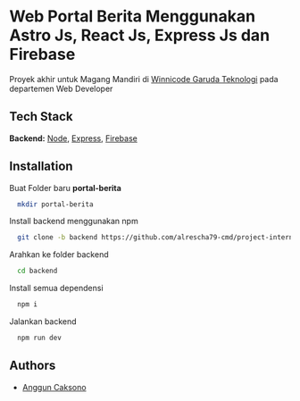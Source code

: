 
# Web Portal Berita Menggunakan Astro Js, React Js, Express Js dan Firebase

Proyek akhir untuk Magang Mandiri di [Winnicode Garuda Teknologi](https://www.winnicode.com/beranda) pada departemen Web Developer

## Tech Stack

**Backend:** [Node](https://nodejs.org/),
[Express](https://expressjs.com/),
[Firebase](https://firebase.google.com/)

## Installation

Buat Folder baru **portal-berita**

```bash
  mkdir portal-berita
```

Install backend menggunakan npm

```bash
  git clone -b backend https://github.com/alrescha79-cmd/project-internship-winnicode-fullstack.git backend
```

Arahkan ke folder backend

```bash
  cd backend
```

Install semua dependensi

```bash
  npm i
```

Jalankan backend

```bash
  npm run dev
```

## Authors

- [Anggun Caksono](https://www.github.com/alrescha79-cmd)
